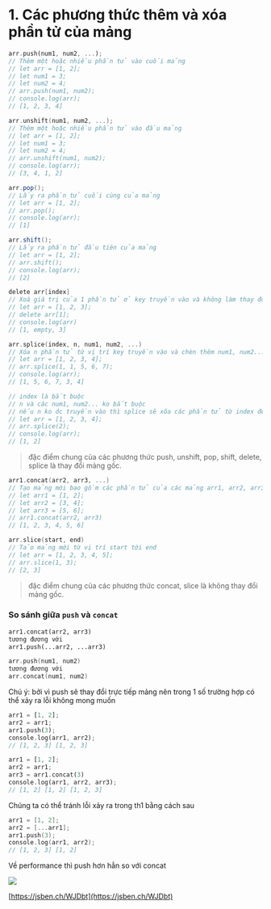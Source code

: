# 1. Các phương thức thêm và xóa phần tử của mảng

```rust
arr.push(num1, num2, ...);
// Thêm một hoặc nhiều phần tử vào cuối mảng
// let arr = [1, 2];
// let num1 = 3;
// let num2 = 4;
// arr.push(num1, num2);
// console.log(arr);
// [1, 2, 3, 4]
```

```objectivec
arr.unshift(num1, num2, ...);
// Thêm một hoặc nhiều phần tử vào đầu mảng
// let arr = [1, 2];
// let num1 = 3;
// let num2 = 4;
// arr.unshift(num1, num2);
// console.log(arr);
// [3, 4, 1, 2]
```

```java
arr.pop();
// Lấy ra phần tử cuối cùng của mảng
// let arr = [1, 2];
// arr.pop();
// console.log(arr);
// [1]
```

```java
arr.shift();
// Lấy ra phần tử đầu tiên của mảng
// let arr = [1, 2];
// arr.shift();
// console.log(arr);
// [2]
```

```objectivec
delete arr[index]
// Xoá giá trị của 1 phần tử ở key truyền vào và không làm thay đổi chiều dài của mảng
// let arr = [1, 2, 3];
// delete arr[1];
// console.log(arr)
// [1, empty, 3]
```

```objectivec
arr.splice(index, n, num1, num2, ...)
// Xóa n phần tử từ vị trí key truyền vào và chèn thêm num1, num2... vào vị trí đó
// let arr = [1, 2, 3, 4];
// arr.splice(1, 1, 5, 6, 7);
// console.log(arr);
// [1, 5, 6, 7, 3, 4]

// index là bắt buộc
// n và các num1, num2... ko bắt buộc
// nếu n ko dc truyền vào thì splice sẽ xõa các phần tử từ index đến cuối mảng
// let arr = [1, 2, 3, 4];
// arr.splice(2);
// console.log(arr);
// [1, 2]
```

> đặc điểm chung của các phương thức push, unshift, pop, shift, delete, splice là thay đổi mảng gốc.

```objectivec
arr1.concat(arr2, arr3, ...)
// Tạo mảng mới bao gồm các phần tử của các mảng arr1, arr2, arr3...
// let arr1 = [1, 2];
// let arr2 = [3, 4];
// let arr3 = [5, 6];
// arr1.concat(arr2, arr3)
// [1, 2, 3, 4, 5, 6]
```

```objectivec
arr.slice(start, end)
// Tảo mảng mới từ vị trí start tới end
// let arr = [1, 2, 3, 4, 5];
// arr.slice(1, 3);
// [2, 3]
```

> đặc điểm chung của các phương thức concat, slice là không thay đổi mảng gốc.

### So sánh giữa `push` và `concat`

```markdown
arr1.concat(arr2, arr3)
tương đương với
arr1.push(...arr2, ...arr3)
```

```c
arr.push(num1, num2)
tương đương với
arr.concat(num1, num2)
```

Chú ý: bởi vì push sẽ thay đổi trực tiếp mảng nên trong 1 số trường hợp có thể xảy ra lỗi không mong muốn
```rust
arr1 = [1, 2];
arr2 = arr1;
arr1.push(3);
console.log(arr1, arr2);
// [1, 2, 3] [1, 2, 3]

arr1 = [1, 2];
arr2 = arr1;
arr3 = arr1.concat(3)
console.log(arr1, arr2, arr3);
// [1, 2] [1, 2] [1, 2, 3]
```

Chúng ta có thể tránh lỗi xảy ra trong th1 bằng cách sau

```objectivec
arr1 = [1, 2];
arr2 = [...arr1];
arr1.push(3);
console.log(arr1, arr2);
// [1, 2, 3] [1, 2]
```

Về performance thì push hơn hẳn so với concat

![](https://images.viblo.asia/78452592-3477-4fb0-9b3a-18bf65a49ebd.png)

[https://jsben.ch/WJDbt](https://jsben.ch/WJDbt)